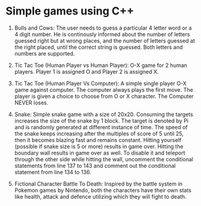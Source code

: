 # Simple games using C++
1. Bulls and Cows: The user needs to guess a particular 4 letter word or a 4 digit number. He is continously informed about the number of letters guessed right but at wrong places, and the number of letters guessed at the right placed, until the correct string is guessed. Both letters and numbers are supported.

2. Tic Tac Toe (Human Player vs Human Player): O-X game for 2 human players. Player 1 is assigned O and Player 2 is assigned X.

3. Tic Tac Toe (Human Player Vs Computer): A simple single player O-X game against computer. The computer always plays the first move. The player is given a choice to choose from O or X character. The Computer NEVER loses.

4. Snake: Simple snake game with a size of 20x20. Consuming the targets increases the size of the snake by 1 block. The target is denoted by Pi and is randomly generated at different instance of time. The speed of the snake keeps increasing after the multiples of score of 5 until 25, then it becomes blazing fast and remains constant.
Hitting yourself (possible if snake size is 5 or more) results in game over.
Hitting the boundary wall results in game over as well. To disable it and teleport through the other side while hitting the wall, uncomment the conditional statements from line 137 to 143 and comment out the conditional statement from line 134 to 136.

5. Fictional Character Battle To Death: Inspired by the battle system in Pokemon games by Nintendo, both the characters have their own stats like health, attack and defence utilizing which they will fight to death.
